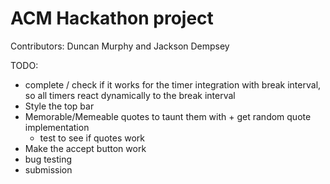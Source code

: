 # ACM Hackathon project

Contributors: Duncan Murphy and Jackson Dempsey

TODO:
 * complete / check if it works for the timer integration with break interval, so all timers react dynamically to the break interval
 * Style the top bar
 * Memorable/Memeable quotes to taunt them with + get random quote implementation
    * test to see if quotes work 
 * Make the accept button work
 * bug testing
 * submission